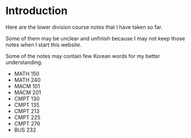 # Introduction

Here are the lower division course notes that I have taken so far.

Some of them may be unclear and unfinish because I may not keep those notes when I start this website.

Some of the notes may contain few Korean words for my better understanding.

- MATH 150
- MATH 240
- MACM 101
- MACM 201
- CMPT 130
- CMPT 135
- CMPT 213
- CMPT 225
- CMPT 276
- BUS 232